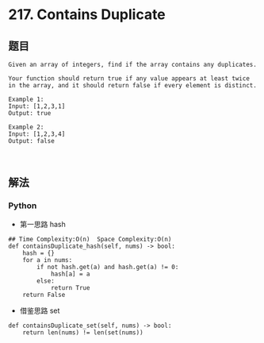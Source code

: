 
# 217. Contains Duplicate

## 题目

```
Given an array of integers, find if the array contains any duplicates.

Your function should return true if any value appears at least twice in the array, and it should return false if every element is distinct.

Example 1:
Input: [1,2,3,1]
Output: true

Example 2:
Input: [1,2,3,4]
Output: false
```


<br>

## 解法

### Python

- 第一思路 hash

```
## Time Complexity:O(n)  Space Complexity:O(n)
def containsDuplicate_hash(self, nums) -> bool:
	hash = {}
	for a in nums:
		if not hash.get(a) and hash.get(a) != 0:
			hash[a] = a
		else:
			return True
	return False
```

- 借鉴思路 set

```
def containsDuplicate_set(self, nums) -> bool:
	return len(nums) != len(set(nums))
```





